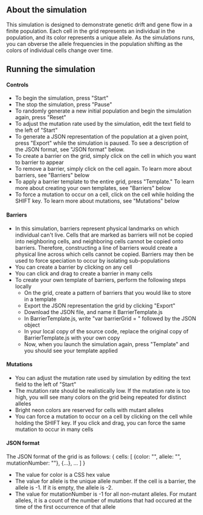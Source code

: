 ## About the simulation
This simulation is designed to demonstrate genetic drift and gene flow in a finite population. Each cell in the grid represents an individual in the population, and its color represents a unique allele. As the simulations runs, you can obverse the allele frequencies in the population shifting as the colors of individual cells change over time.

## Running the simulation
#### Controls
+ To begin the simulation, press "Start"
+ The stop the simulation, press "Pause"
+ To randomly generate a new initial population and begin the simulation again, press "Reset"
+ To adjust the mutation rate used by the simulation, edit the text field to the left of "Start"
+ To generate a JSON representation of the population at a given point, press "Export" while the simulation is paused. To see a description of the JSON format, see "JSON format" below.
+ To create a barrier on the grid, simply click on the cell in which you want to barrier to appear
+ To remove a barrier, simply click on the cell again. To learn more about barriers, see "Barriers" below
+ To apply a barrier template to the entire grid, press "Template." To learn more about creating your own templates, see "Barriers" below
+ To force a mutation to occur on a cell, click on the cell while holding the SHIFT key. To learn more about mutations, see "Mutations" below

#### Barriers
+ In this simulation, barriers represent physical landmarks on which individual can't live. Cells that are marked as barriers will not be copied into neighboring cells, and neighboring cells cannot be copied onto barriers. Therefore, constructing a line of barriers would create a physical line across which cells cannot be copied. Barriers may then be used to force speciation to occur by isolating sub-populations
+ You can create a barrier by clicking on any cell
+ You can click and drag to create a barrier in many cells
+ To create your own template of barriers, perform the following steps locally
	* On the grid, create a pattern of barriers that you would like to store in a template
	* Export the JSON representation the grid by clicking "Export"
	* Download the JSON file, and name it BarrierTemplate.js
	* In BarrierTemplate.js, write "var barrierGrid = " followed by the JSON object
	* In your local copy of the source code, replace the original copy of BarrierTemplate.js with your own copy
	* Now, when you launch the simulation again, press "Template" and you should see your template applied

#### Mutations
+ You can adjust the mutation rate used by simulation by editing the text field to the left of "Start"
+ The mutation rate should be realistically low. If the mutation rate is too high, you will see many colors on the grid being repeated for distinct alleles
+ Bright neon colors are reserved for cells with mutant alleles
+ You can force a mutation to occur on a cell by clicking on the cell while holding the SHIFT key. If you click and drag, you can force the same mutation to occur in many cells

#### JSON format
The JSON format of the grid is as follows:
{ cells: [ {color: "", allele: "", mutationNumber: ""}, {...}, ... ] }
+ The value for color is a CSS hex value
+ The value for allele is the unique allele number. If the cell is a barrier, the allele is -1. If it is empty, the allele is -2.
+ The value for mutationNumber is -1 for all non-mutant alleles. For mutant alleles, it is a count of the number of mutations that had occured at the time of the first occurrence of that allele